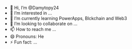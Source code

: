 - 👋 Hi, I’m @Damytopy24
- 👀 I’m interested in ...
- 🌱 I’m currently learning PowerApps, Blckchain and Web3
- 💞️ I’m looking to collaborate on ...
- 📫 How to reach me ...
- 😄 Pronouns: He
- ⚡ Fun fact: ...

<!---
Damytopy24/Damytopy24 is a ✨ special ✨ repository because its `README.md` (this file) appears on your GitHub profile.
You can click the Preview link to take a look at your changes.
--->
